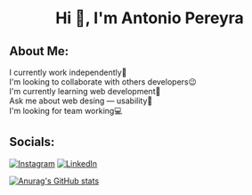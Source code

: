 <h1 align="center">Hi 👋, I'm Antonio Pereyra </h1>




<h2> About Me:</h2>
<p>I currently work independently👣<br>I'm looking to collaborate with others developers😉<br>I'm currently learning web development👾<br>Ask me about web desing — usability📩<br>I'm looking for team working💻</p>


##  Socials:
[![Instagram](https://img.shields.io/badge/Instagram-%23E4405F.svg?logo=Instagram&logoColor=white)](https://instagram.com/antoni_pereyra17) [![LinkedIn](https://img.shields.io/badge/LinkedIn-%230077B5.svg?logo=linkedin&logoColor=white)](https://linkedin.com/in/antonio-pereyra) 

[![Anurag's GitHub stats](https://github-readme-stats.vercel.app/api?username=antoniopereyra)](https://github.com/antoniopereyra/github-readme-stats)


